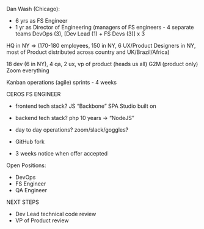 Dan Wash (Chicago):
- 6 yrs as FS Engineer
- 1 yr as Director of Engineering (managers of FS engineers - 4 separate teams DevOps (3), [Dev Lead (1) + FS Devs (3)] x 3

HQ in NY => (170-180 employees, 150 in NY, 6 UX/Product Designers in NY, most of Product distributed across country and UK/Brazil/Africa)

18 dev (6 in NY), 4 qa, 2 ux, vp of product (heads us all) G2M (product only) Zoom everything

Kanban operations (agile) sprints - 4 weeks



CEROS FS ENGINEER

- frontend tech stack? JS “Backbone” SPA Studio built on <canvas/>

- backend tech stack? php 10 years ->  “NodeJS”

- day to day operations? zoom/slack/goggles?
* GitHub fork

- 3 weeks notice when offer accepted


Open Positions:
- DevOps
- FS Engineer
- QA Engineer

NEXT STEPS
- Dev Lead technical code review
- VP of Product review

